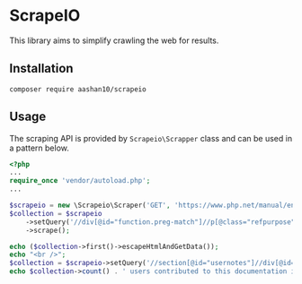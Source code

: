 # ScrapeIO
This library aims to simplify crawling the web for results.

## Installation
`composer require aashan10/scrapeio`

## Usage

The scraping API is provided by `Scrapeio\Scrapper` class and can be used in a pattern below.

```php
<?php
...
require_once 'vendor/autoload.php';
...

$scrapeio = new \Scrapeio\Scraper('GET', 'https://www.php.net/manual/en/function.preg-match.php');
$collection = $scrapeio
    ->setQuery('//div[@id="function.preg-match"]//p[@class="refpurpose"]')
    ->scrape();

echo ($collection->first()->escapeHtmlAndGetData());
echo "<br />";
$collection = $scrapeio->setQuery('//section[@id="usernotes"]//div[@id="allnotes"]//div//strong[@class="user"]//em')->scrape();
echo $collection->count() . ' users contributed to this documentation in php.net!';```